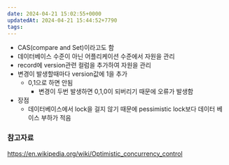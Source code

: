 ```yaml
---
date: 2024-04-21 15:02:55+0000
updatedAt: 2024-04-21 15:44:52+7790
tags: 
---
```

- CAS(compare and Set)이라고도 함
- 데이터베이스 수준이 아닌 어플리케이션 수준에서 자원을 관리
- record에 version관련 컬럼을 추가하여 자원을 관리
- 변경이 발생할때마다 version값에 1을 추가
	- 0,1으로 하면 안됨
		- 변경이 두번 발생하면 0,1,0이 되버리기 때문에 오류가 발생함
- 장점
	- 데이터베이스에서 lock을 걸지 않기 때문에 pessimistic lock보다 데이터 베이스 부하가 적음

### 참고자료
https://en.wikipedia.org/wiki/Optimistic_concurrency_control